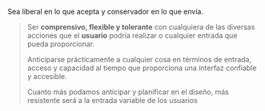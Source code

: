 Sea liberal en lo que acepta y conservador en lo que envía.

> Ser **comprensivo, flexible y tolerante** con cualquiera de las diversas acciones que el **usuario** podría realizar o cualquier entrada que pueda proporcionar.
> 
> Anticiparse prácticamente a cualquier cosa en términos de entrada, acceso y capacidad al tiempo que proporciona una interfaz confiable y accesible.
>  
> Cuanto más podamos anticipar y planificar en el diseño, más resistente será a la entrada variable de los usuarios